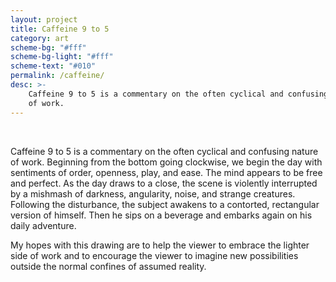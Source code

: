 ```yaml
---
layout: project
title: Caffeine 9 to 5
category: art
scheme-bg: "#fff"
scheme-bg-light: "#fff"
scheme-text: "#010"
permalink: /caffeine/
desc: >-
    Caffeine 9 to 5 is a commentary on the often cyclical and confusing nature
    of work.
---
```


<object style="width:100%" data="/assets/svg/9to5.svg" type="image/svg+xml" alt="9 to 5"></object>

<br>

Caffeine 9 to 5 is a commentary on the often cyclical and confusing nature of
work. Beginning from the bottom going clockwise, we begin the day with
sentiments of order, openness, play, and ease. The mind appears to be free and
perfect. As the day draws to a close, the scene is violently interrupted by a
mishmash of darkness, angularity, noise, and strange creatures. Following the
disturbance, the subject awakens to a contorted, rectangular version of himself.
Then he sips on a beverage and embarks again on his daily adventure.

My hopes with this drawing are to help the viewer to embrace the lighter side of
work and to encourage the viewer to imagine new possibilities outside the normal
confines of assumed reality.
